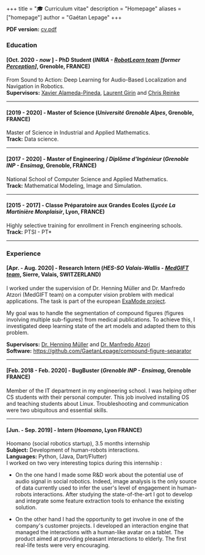 +++
title = "🎓 Curriculum vitae"
description = "Homepage"
aliases = ["homepage"]
author = "Gaétan Lepage"
+++


**PDF version:** [cv.pdf](/cv_GaetanLepage.pdf)


### Education

#### [Oct. 2020 - *now* ] - **PhD Student** (*INRIA - [RobotLearn team](https://team.inria.fr/robotlearn/) [former [Perception](https://team.inria.fr/perception/)]*, Grenoble, FRANCE)

From Sound to Action: Deep Learning for Audio-Based Localization and Navigation in Robotics.\
**Supervisors:** [Xavier Alameda-Pineda](http://xavirema.eu/), [Laurent Girin](http://www.gipsa-lab.grenoble-inp.fr/~laurent.girin/) and [Chris Reinke](https://www.scirei.net/)
___

#### [2019 - 2020] - **Master of Science** (*Université Grenoble Alpes*, Grenoble, FRANCE)

Master of Science in Industrial and Applied Mathematics.\
**Track:** Data science.
___

#### [2017 - 2020] - **Master of Engineering / _Diplôme d'Ingénieur_** (*Grenoble INP - Ensimag*, Grenoble, FRANCE)

National School of Computer Science and Applied Mathematics.\
**Track:** Mathematical Modeling, Image and Simulation.
___

#### [2015 - 2017] - **Classe Préparatoire aux Grandes Ecoles** (*Lycée La Martinière Monplaisir*, Lyon, FRANCE)

Highly selective training for enrollment in French engineering schools.\
**Track:** PTSI - PT*
___

### Experience

#### [Apr. - Aug. 2020] - **Research Intern** (*HES-SO Valais-Wallis - [MedGIFT team](http://medgift.hevs.ch/)*, Sierre, Valais, SWITZERLAND)

I worked under the supervision of Dr. Henning Müller and Dr. Manfredo Atzori (MedGIFT team) on a computer vision problem with medical applications.
The task is part of the european [ExaMode project](https://www.examode.eu/).

My goal was to handle the segmentation of compound figures (figures involving multiple sub-figures) from medical publications.
To achieve this, I investigated deep learning state of the art models and adapted them to this problem.

**Supervisors:** [Dr. Henning Müller](http://medgift.hevs.ch/wordpress/team/henning-mueller/) and [Dr. Manfredo Atzori](http://medgift.hevs.ch/wordpress/team/manfredo-atzori/)\
**Software:** https://github.com/GaetanLepage/compound-figure-separator
___

#### [Feb. 2018 - Feb. 2020] - **BugBuster** (*Grenoble INP - Ensimag*, Grenoble FRANCE)

Member of the IT department in my engineering school.
I was helping other CS students with their personal computer.
This job involved installing OS and teaching students about Linux.
Troubleshooting and communication were two ubiquitous and essential skills.
___

#### [Jun. - Sep. 2019] - **Intern** (*Hoomano*, Lyon FRANCE)

Hoomano (social robotics startup), 3.5 months internship\
**Subject:** Development of human-robots interactions.\
**Languages:** Python, (Java, Dart/Flutter)\
I worked on two very interesting topics during this internship :

* On the one hand I made some R&D work about the potential use of audio signal in social robotics. Indeed, image analysis is the only source of data currently used to infer the user's level of engagement in human-robots interactions. After studying the state-of-the-art I got to develop and integrate some feature extraction tools to enhance the existing solution.

* On the other hand I had the opportunity to get involve in one of the company's customer projects. I developed an interaction engine that managed the interactions with a human-like avatar on a tablet. The product aimed at providing pleasant interactions to elderly. The first real-life tests were very encouraging.
